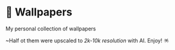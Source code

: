 # 🌉 Wallpapers

My personal collection of wallpapers

~Half ot them were upscaled to _2k-10k resolution_ with AI. Enjoy! 🪅

